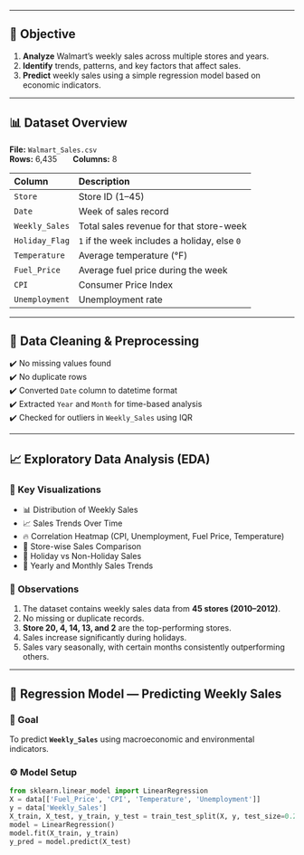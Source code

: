 
---

## 🎯 Objective

1. **Analyze** Walmart’s weekly sales across multiple stores and years.  
2. **Identify** trends, patterns, and key factors that affect sales.  
3. **Predict** weekly sales using a simple regression model based on economic indicators.

---

## 📊 Dataset Overview

**File:** `Walmart_Sales.csv`  
**Rows:** 6,435  **Columns:** 8  

| Column | Description |
|:--------|:------------|
| `Store` | Store ID (1–45) |
| `Date` | Week of sales record |
| `Weekly_Sales` | Total sales revenue for that store-week |
| `Holiday_Flag` | `1` if the week includes a holiday, else `0` |
| `Temperature` | Average temperature (°F) |
| `Fuel_Price` | Average fuel price during the week |
| `CPI` | Consumer Price Index |
| `Unemployment` | Unemployment rate |

---

## 🧠 Data Cleaning & Preprocessing

✔️ No missing values found  
✔️ No duplicate rows  
✔️ Converted `Date` column to datetime format  
✔️ Extracted `Year` and `Month` for time-based analysis  
✔️ Checked for outliers in `Weekly_Sales` using IQR  

---

## 📈 Exploratory Data Analysis (EDA)

### 🧩 Key Visualizations
- 📊 Distribution of Weekly Sales  
- 📈 Sales Trends Over Time  
- 🔥 Correlation Heatmap (CPI, Unemployment, Fuel Price, Temperature)  
- 🏪 Store-wise Sales Comparison  
- 🎉 Holiday vs Non-Holiday Sales  
- 📅 Yearly and Monthly Sales Trends  

### 🧾 Observations
1. The dataset contains weekly sales data from **45 stores (2010–2012)**.  
2. No missing or duplicate records.  
3. **Store 20, 4, 14, 13, and 2** are the top-performing stores.  
4. Sales increase significantly during holidays.  
5. Sales vary seasonally, with certain months consistently outperforming others.  

---

## 🤖 Regression Model — Predicting Weekly Sales

### 🎯 Goal
To predict **`Weekly_Sales`** using macroeconomic and environmental indicators.

### ⚙️ Model Setup
```python
from sklearn.linear_model import LinearRegression
X = data[['Fuel_Price', 'CPI', 'Temperature', 'Unemployment']]
y = data['Weekly_Sales']
X_train, X_test, y_train, y_test = train_test_split(X, y, test_size=0.2, random_state=42)
model = LinearRegression()
model.fit(X_train, y_train)
y_pred = model.predict(X_test)
